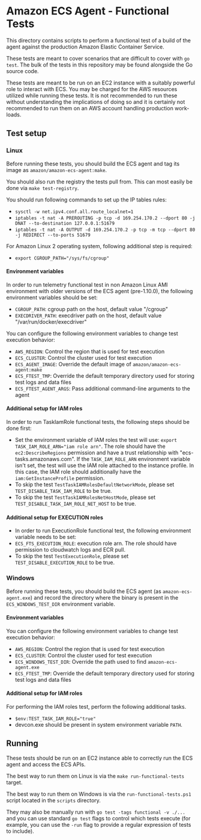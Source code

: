 # Amazon ECS Agent - Functional Tests

This directory contains scripts to perform a functional test of a build of the
agent against the production Amazon Elastic Container Service.

These tests are meant to cover scenarios that are difficult to cover with `go test`.
The bulk of the tests in this repository may be found alongside the Go source
code.

These tests are meant to be run on an EC2 instance with a suitably powerful
role to interact with ECS.
You may be charged for the AWS resources utilized while running these tests.
It is not recommended to run these without understanding the implications of
doing so and it is certainly not recommended to run them on an AWS account
handling production work-loads.

## Test setup

### Linux

Before running these tests, you should build the ECS agent and tag its image as
`amazon/amazon-ecs-agent:make`.

You should also run the registry the tests pull from. This can most easily be done via `make test-registry`.

You should run following commands to set up the IP tables rules:
* `sysctl -w net.ipv4.conf.all.route_localnet=1`
* `iptables -t nat -A PREROUTING -p tcp -d 169.254.170.2 --dport 80 -j DNAT --to-destination 127.0.0.1:51679`
* `iptables -t nat -A OUTPUT -d 169.254.170.2 -p tcp -m tcp --dport 80 -j REDIRECT --to-ports 51679`

For Amazon Linux 2 operating system, following additional step is required:
* `export CGROUP_PATH="/sys/fs/cgroup"`

#### Environment variables
In order to run telemetry functional test in non Amazon Linux AMI environment
with older versions of the ECS agent (pre-1.10.0), the following environment
variables should be set:
* `CGROUP_PATH`: cgroup path on the host, default value "/cgroup"
* `EXECDRIVER_PATH`: execdriver path on the host, default value "/var/run/docker/execdriver"

You can configure the following environment variables to change test
execution behavior:
* `AWS_REGION`: Control the region that is used for test execution
* `ECS_CLUSTER`: Control the cluster used for test execution
* `ECS_AGENT_IMAGE`: Override the default image of
  `amazon/amazon-ecs-agent:make`
* `ECS_FTEST_TMP`: Override the default temporary directory used for storing
  test logs and data files
* `ECS_FTEST_AGENT_ARGS`: Pass additional command-line arguments to the agent

#### Additional setup for IAM roles
In order to run TaskIamRole functional tests, the following steps should be
done first:
* Set the environment variable of IAM roles the test will use:
  `export TASK_IAM_ROLE_ARN="iam role arn"`. The role should have the
  `ec2:DescribeRegions` permission and have a trust relationship with
  "ecs-tasks.amazonaws.com". If the `TASK_IAM_ROLE_ARN` environment variable
  isn't set, the test will use the IAM role attached to the instance profile.
  In this case, the IAM role should additionally have the
  `iam:GetInstanceProfile` permission.
* To skip the test `TestTaskIAMRolesDefaultNetworkMode`, please set `TEST_DISABLE_TASK_IAM_ROLE` to be true.
* To skip the test `TestTaskIAMRolesNetHostMode`, please set `TEST_DISABLE_TASK_IAM_ROLE_NET_HOST` to be true.


#### Additional setup for EXECUTION roles
* In order to run ExecutionRole functional test, the following environment variable needs to be set:
* `ECS_FTS_EXECUTION_ROLE`: execution role arn. The role should have permission to cloudwatch logs and ECR pull.
* To skip the test `TestExecutionRole`, please set `TEST_DISABLE_EXECUTION_ROLE` to be true.

### Windows

Before running these tests, you should build the ECS agent (as `amazon-ecs-agent.exe`) and
record the directory where the binary is present in the `ECS_WINDOWS_TEST_DIR`
environment variable.

#### Environment variables
You can configure the following environment variables to change test
execution behavior:
* `AWS_REGION`: Control the region that is used for test execution
* `ECS_CLUSTER`: Control the cluster used for test execution
* `ECS_WINDOWS_TEST_DIR`: Override the path used to find `amazon-ecs-agent.exe`
* `ECS_FTEST_TMP`: Override the default temporary directory used for storing
  test logs and data files

#### Additional setup for IAM roles

For performing the IAM roles test, perform the following additional tasks.
* `$env:TEST_TASK_IAM_ROLE="true"`
* devcon.exe should be present in system environment variable `PATH`.


## Running

These tests should be run on an EC2 instance able to correctly run the ECS
agent and access the ECS APIs.

The best way to run them on Linux is via the `make run-functional-tests`
target.

The best way to run them on Windows is via the `run-functional-tests.ps1`
script located in the `scripts` directory.

They may also be manually run with `go test -tags functional -v ./...` and
you can use standard `go test` flags to control which tests execute (for
example, you can use the `-run` flag to provide a regular expression of tests
to include).
